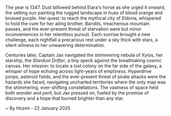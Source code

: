 
The year is 1347.  Dust billowed behind Elara's horse as she urged it onward, the setting sun painting the rugged landscape in hues of blood orange and bruised purple.  Her quest: to reach the mythical city of Eldoria, whispered to hold the cure for her ailing brother.  Bandits, treacherous mountain passes, and the ever-present threat of starvation were but minor inconveniences in her relentless pursuit. Each sunrise brought a new challenge, each nightfall a precarious rest under a sky thick with stars, a silent witness to her unwavering determination.

Centuries later, Captain Jax navigated the shimmering nebula of Xylos, her starship, the *Stardust Drifter*, a tiny speck against the breathtaking cosmic canvas.  Her mission: to locate a lost colony on the far side of the galaxy, a whisper of hope echoing across light-years of emptiness.  Hyperdrive jumps, asteroid fields, and the ever-present threat of pirate attacks were the hazards she faced, navigating uncharted territories where the only map was the shimmering, ever-shifting constellations.  The vastness of space held both wonder and peril, but Jax pressed on, fueled by the promise of discovery and a hope that burned brighter than any star.

~ By Hozmi - 22 January 2025
